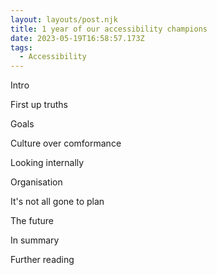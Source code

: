 ```yaml
---
layout: layouts/post.njk
title: 1 year of our accessibility champions
date: 2023-05-19T16:58:57.173Z
tags:
  - Accessibility
---
```

Intro

First up truths

Goals

Culture over comformance

Looking internally

Organisation

It's not all gone to plan

The future

In summary

Further reading
